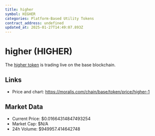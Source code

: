 ```yaml
---
title: higher
symbol: HIGHER
categories: Platform-Based Utility Tokens
contract_address: undefined
updated_at: 2025-01-27T14:49:07.893Z
---
```


# higher (HIGHER)
The [higher token](https://moralis.com/chain/base/token/price/higher-1) is trading live on the base blockchain.

## Links
- Price and chart: https://moralis.com/chain/base/token/price/higher-1

## Market Data
- Current Price: $0.01664314847493254
- Market Cap: $N/A
- 24h Volume: $949957.414642748
